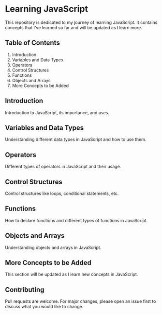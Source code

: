 # Learning JavaScript

This repository is dedicated to my journey of learning JavaScript. It contains concepts that I've learned so far and will be updated as I learn more.

## Table of Contents

1. Introduction
2. Variables and Data Types
3. Operators
4. Control Structures
5. Functions
6. Objects and Arrays
7. More Concepts to be Added

## Introduction

Introduction to JavaScript, its importance, and uses.

## Variables and Data Types

Understanding different data types in JavaScript and how to use them.

## Operators

Different types of operators in JavaScript and their usage.

## Control Structures

Control structures like loops, conditional statements, etc.

## Functions

How to declare functions and different types of functions in JavaScript.

## Objects and Arrays

Understanding objects and arrays in JavaScript.

## More Concepts to be Added

This section will be updated as I learn new concepts in JavaScript.

## Contributing

Pull requests are welcome. For major changes, please open an issue first to discuss what you would like to change.

